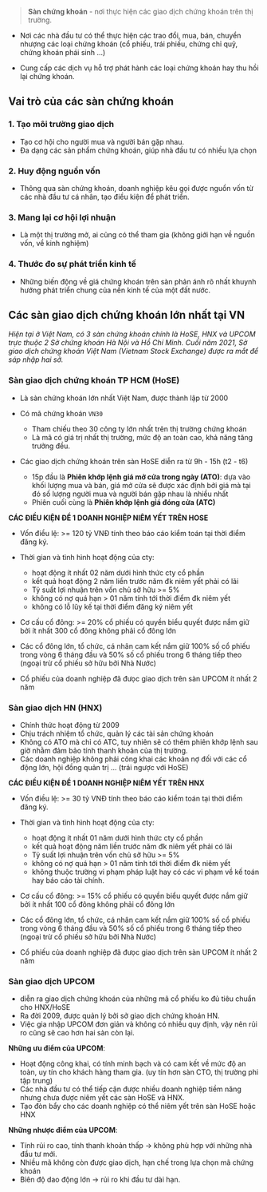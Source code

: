 > **Sàn chứng khoán** - nơi thực hiện các giao dịch chứng khoán trên thị trường.

* Nơi các nhà đầu tư có thể thực hiện các trao đổi, mua, bán, chuyển nhượng các loại chứng khoán (cổ phiếu, trái phiếu, chứng chỉ quỹ, chứng khoán phái sinh ...)

* Cung cấp các dịch vụ hỗ trợ phát hành các loại chứng khoán hay thu hồi lại chứng khoán.

## Vai trò của các sàn chứng khoán

### 1. Tạo môi trường giao dịch
* Tạo cơ hội cho người mua và người bán gặp nhau.
* Đa dạng các sản phẩm chứng khoán, giúp nhà đầu tư có nhiều lựa chọn

### 2. Huy động nguồn vốn
* Thông qua sàn chứng khoán, doanh nghiệp kêu gọi được nguồn vốn từ các nhà đầu tư cá nhân, tạo điều kiện để phát triển.

### 3. Mang lại cơ hội lợi nhuận
* Là một thị trường mở, ai cũng có thể tham gia (không giới hạn về nguồn vốn, về kinh nghiệm)

### 4. Thước đo sự phát triển kinh tế
* Những biến động về giá chứng khoán trên sàn phản ánh rõ nhất khuynh hướng phát triển chung của nền kinh tế của một đất nước.

## Các sàn giao dịch chứng khoán lớn nhất tại VN
_Hiện tại ở Việt Nam, có 3 sàn chứng khoán chính là HoSE, HNX và UPCOM trực thuộc 2 Sở chứng khoán Hà Nội và Hồ Chí Minh. Cuối năm 2021, Sở giao dịch chứng khoán Việt Nam (Vietnam Stock Exchange) được ra mắt để sáp nhập hai sở._

### Sàn giao dịch chứng khoán TP HCM (HoSE)
* Là sàn chứng khoán lớn nhất Việt Nam, được thành lập từ 2000

* Có mã chứng khoán `VN30`
  * Tham chiếu theo 30 công ty lớn nhất trên thị trường chứng khoán
  * Là mã có giá trị nhất thị trường, mức độ an toàn cao, khả năng tăng trưởng đều.

* Các giao dịch chứng khoán trên sàn HoSE diễn ra từ 9h - 15h (t2 - t6)
  * 15p đầu là **Phiên khớp lệnh giá mở cửa trong ngày (ATO)**: dựa vào khối lượng mua và bán, giá mở cửa sẽ được xác định bởi giá mà tại đó số lượng người mua và người bán gặp nhau là nhiều nhất
  * Phiên cuối cùng là **Phiên khớp lệnh giá đóng cửa (ATC)**

**CÁC ĐIỀU KIỆN ĐỂ 1 DOANH NGHIỆP NIÊM YẾT TRÊN HOSE**
* Vốn điều lệ: >= 120 tỷ VNĐ tính theo báo cáo kiểm toán tại thời điểm đăng ký.

* Thời gian và tình hình hoạt động của cty:
  * hoạt động ít nhất 02 năm dưới hình thức cty cổ phần
  * kết quả hoạt động 2 năm liền trước năm đk niêm yết phải có lãi
  * Tỷ suất lợi nhuận trên vốn chủ sỡ hữu >= 5%
  * không có nợ quá hạn > 01 năm tính tới thời điểm đk niêm yết
  * không có lỗ lũy kế tại thời điểm đăng ký niêm yết

* Cơ cấu cổ đông: >= 20% cổ phiếu có quyền biểu quyết được nắm giữ bởi ít nhất 300 cổ đông không phải cổ đông lớn

* Các cổ đông lớn, tổ chức, cá nhân cam kết nắm giữ 100% số cổ phiếu trong vòng 6 tháng đầu và 50% số cổ phiếu trong 6 tháng tiếp theo (ngoại trừ cổ phiếu sở hữu bởi Nhà Nước)

* Cổ phiếu của doanh nghiệp đã đưọc giao dịch trên sàn UPCOM ít nhất 2 năm

### Sàn giao dịch HN (HNX)
* Chính thức hoạt động từ 2009
* Chịu trách nhiệm tổ chức, quản lý các tài sản chứng khoán
* Không có ATO mà chỉ có ATC, tuy nhiên sẽ có thêm phiên khớp lệnh sau giờ nhằm đảm bảo tính thanh khoản của thị trường.
* Các doanh nghiệp không phải công khai các khoản nợ đối với các cổ động lớn, hội đồng quản trị ... (trái ngược với HoSE)

**CÁC ĐIỀU KIỆN ĐỂ 1 DOANH NGHIỆP NIÊM YẾT TRÊN HNX**
* Vốn điều lệ: >= 30 tỷ VNĐ tính theo báo cáo kiểm toán tại thời điểm đăng ký.

* Thời gian và tình hình hoạt động của cty:
  * hoạt động ít nhất 01 năm dưới hình thức cty cổ phần
  * kết quả hoạt động năm liền trước năm đk niêm yết phải có lãi
  * Tỷ suất lợi nhuận trên vốn chủ sỡ hữu >= 5%
  * không có nợ quá hạn > 01 năm tính tới thời điểm đk niêm yết
  * không thuộc trường vi phạm pháp luật hay có các vi phạm về kế toán hay báo cáo tài chính.

* Cơ cấu cổ đông: >= 15% cổ phiếu có quyền biểu quyết được nắm giữ bởi ít nhất 100 cổ đông không phải cổ đông lớn

* Các cổ đông lớn, tổ chức, cá nhân cam kết nắm giữ 100% số cổ phiếu trong vòng 6 tháng đầu và 50% số cổ phiếu trong 6 tháng tiếp theo (ngoại trừ cổ phiếu sở hữu bởi Nhà Nước)

* Cổ phiếu của doanh nghiệp đã đưọc giao dịch trên sàn UPCOM ít nhất 2 năm

### Sàn giao dịch UPCOM
* diễn ra giao dịch chứng khoán của những mã cổ phiếu ko đủ tiêu chuẩn cho HNX/HoSE
* Ra đời 2009, được quản lý bởi sở giao dịch chứng khoán HN.
* Việc gia nhập UPCOM đơn giản và không có nhiều quy định, vậy nên rủi ro cũng sẽ cao hơn hai sàn còn lại.

**Những ưu điểm của UPCOM**:
* Hoạt động công khai, có tính minh bạch và có cam kết về mức độ an toàn, uy tín cho khách hàng tham gia. (uy tín hơn sàn CTO, thị trường phi tập trung)
* Các nhà đầu tư có thể tiếp cận được nhiều doanh nghiệp tiềm năng nhưng chưa được niêm yết các sàn HoSE và HNX.
* Tạo đòn bẩy cho các doanh nghiệp có thể niêm yết trên sàn HoSE hoặc HNX

**Những nhược điểm của UPCOM**:
* Tính rủi ro cao, tính thanh khoản thấp -> không phù hợp với những nhà đầu tư mới.
* Nhiều mã không còn được giao dịch, hạn chế trong lựa chọn mã chứng khoán
* Biên độ dao động lớn -> rủi ro khi đầu tư dài hạn.

